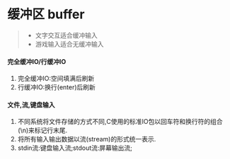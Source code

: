 # 缓冲区 buffer
> * 文字交互适合缓冲输入
> * 游戏输入适合无缓冲输入

#### 完全缓冲IO/行缓冲IO
1. 完全缓冲IO:空间填满后刷新
2. 行缓冲IO:换行(enter)后刷新

#### 文件,流,键盘输入
1. 不同系统将文件存储的方式不同,C使用的标准IO包以回车符和换行符的组合(\n)来标记行末尾.
2. 将所有输入输出数据以流(stream)的形式统一表示.
3. stdin流:键盘输入流;stdout流:屏幕输出流;
